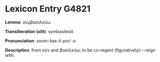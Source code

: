 # Lexicon Entry G4821

**Lemma**: συμβασιλεύω

**Transliteration (xlit)**: symbasileúō

**Pronunciation**: soom-bas-il-yoo'-o

**Description**:
from σύν and βασιλεύω; to be co-regent (figuratively):--reign with.
